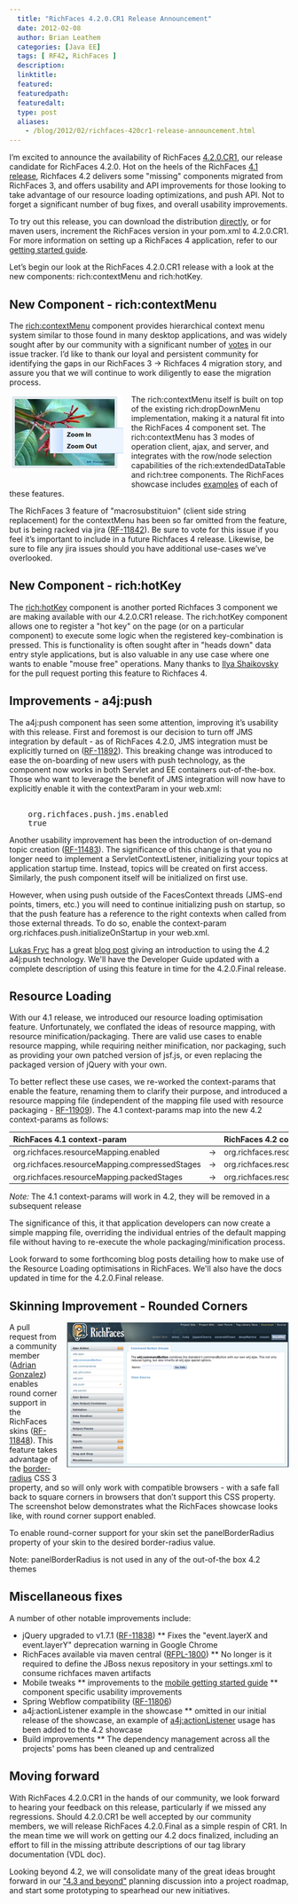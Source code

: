 ```yaml
---
  title: "RichFaces 4.2.0.CR1 Release Announcement"
  date: 2012-02-08
  author: Brian Leathem
  categories: [Java EE]
  tags: [ RF42, RichFaces ]
  description:
  linktitle:
  featured:
  featuredpath:
  featuredalt:
  type: post
  aliases:
    - /blog/2012/02/richfaces-420cr1-release-announcement.html
---
```


I’m excited to announce the availability of RichFaces <a href="https://issues.jboss.org/secure/ReleaseNote.jspa?projectId=12310341&amp;version=12318573">4.2.0.CR1</a>, our release candidate for RichFaces 4.2.0.  Hot on the heels of the RichFaces <a href="http://blog.bleathem.ca/2011/12/richfaces-410final-release-announcement.html">4.1 release</a>, Richfaces 4.2 delivers some "missing" components migrated from RichFaces 3, and offers usability and API improvements for those looking to take advantage of our resource loading optimizations, and push API.  Not to forget a significant number of bug fixes, and overall usability improvements.

To try out this release, you can download the distribution <a href="http://www.jboss.org/richfaces/download/milestones">directly</a>, or for maven users, increment the RichFaces version in your pom.xml to 4.2.0.CR1. For more information on setting up a RichFaces 4 application, refer to our <a href="http://community.jboss.org/wiki/GettingstartedwithRichFaces4x">getting started guide</a>.

Let’s begin our look at the RichFaces 4.2.0.CR1 release with a look at the new components: rich:contextMenu and rich:hotKey.

## New Component - rich:contextMenu

The <a href="http://showcase.richfaces.org/richfaces/component-sample.jsf?demo=contextMenu">rich:contextMenu</a> component provides hierarchical context menu system similar to those found in many desktop applications, and was widely sought after by our community with a significant number of <a href="https://issues.jboss.org/browse/RF-10197">votes</a> in our issue tracker.  I’d like to thank our loyal and persistent community for identifying the gaps in our RichFaces 3 -> Richfaces 4 migration story, and assure you that we will continue to work diligently to ease the migration process.

<a href="/img/blog/2012-02-08-richfaces-420cr1-release-announcement/contextMenu.png" imageanchor="1" style="clear: left; float: left; margin-bottom: 1em; margin-right: 1em;"><img border="0" src="/img/blog/2012-02-08-richfaces-420cr1-release-announcement/contextMenu.png" /></a>The rich:contextMenu itself is built on top of the existing rich:dropDownMenu implementation, making it a natural fit into the RichFaces 4 component set.  The rich:contextMenu has 3 modes of operation client, ajax, and server, and integrates with the row/node selection capabilities of the rich:extendedDataTable and rich:tree components.  The RichFaces showcase includes <a href="http://showcase.richfaces.org/richfaces/component-sample.jsf?demo=contextMenu">examples</a> of each of these features.

The RichFaces 3 feature of "macrosubstituion" (client side string replacement) for the contextMenu has been so far omitted from the feature, but is being racked via jira (<a href="https://issues.jboss.org/browse/RF-11842">RF-11842</a>).  Be sure to vote for this issue if you feel it’s important to include in a future Richfaces 4 release.  Likewise, be sure to file any jira issues should you have additional use-cases we’ve overlooked.

## New Component - rich:hotKey

The <a href="http://showcase.richfaces.org/richfaces/component-sample.jsf?demo=hotKey">rich:hotKey</a> component is another ported Richfaces 3 component we are making available with our 4.2.0.CR1 release.  The rich:hotKey component allows one to register a "hot key" on the page (or on a particular component) to execute some logic when the registered key-combination is pressed.  This is functionality is often sought after in "heads down" data entry style applications, but is also valuable in any use case where one wants to enable "mouse free" operations.  Many thanks to <a href="https://community.jboss.org/people/ilya_shaikovsky">Ilya Shaikovsky</a> for the pull request porting this feature to Richfaces 4.

## Improvements - a4j:push

The a4j:push component has seen some attention, improving it’s usability with this release.  First and foremost is our decision to turn off JMS integration by default - as of RichFaces 4.2.0, JMS integration must be explicitly turned on (<a href="https://issues.jboss.org/browse/RF-11892">RF-11892</a>).  This breaking change was introduced to ease the on-boarding of new users with push technology, as the component now works in both Servlet and EE containers out-of-the-box.  Those who want to leverage the benefit of JMS integration will now have to explicitly enable it with the contextParam in your web.xml:

<pre class="prettyprint"><context-param>
    <param-name>org.richfaces.push.jms.enabled</param-name>
    <param-value>true</param-value>
</context-param></pre>

Another usability improvement has been the introduction of on-demand topic creation (<a href="https://issues.jboss.org/browse/RF-11483">RF-11483</a>).  The significance of this change is that you no longer need to implement a ServletContextListener, initializing your topics at application startup time.  Instead, topics will be created on first access.  Similarly, the push component itself will be initialized on first use.

However, when using push outside of the FacesContext threads (JMS-end points, timers, etc.) you will need to continue initializing push on startup, so that the push feature has a reference to the right contexts when called from those external threads.  To do so, enable the  context-param org.richfaces.push.initializeOnStartup in your web.xml.

<a href="https://community.jboss.org/people/lfryc">Lukas Fryc</a> has a great <a href="http://rik-ansikter.blogspot.com/2012/02/configuring-richfaces-push-with-42.html">blog post</a> giving an introduction to using the 4.2 a4j:push technology.  We'll have the Developer Guide updated with a complete description of using this feature in time for the 4.2.0.Final release.

## Resource Loading

With our 4.1 release, we introduced our resource loading optimisation feature.  Unfortunately, we conflated the ideas of resource mapping, with resource minification/packaging.  There are valid use cases to enable resource mapping, while requiring neither minification, nor packaging, such as providing your own patched version of jsf.js, or even replacing the packaged version of jQuery with your own.

To better reflect these use cases, we re-worked the context-params that enable the feature, renaming them to clarify their purpose, and introduced a resource mapping file (independent of the mapping file used with resource packaging - <a href="https://issues.jboss.org/browse/RF-11909">RF-11909</a>).  The 4.1 context-params map into the new 4.2 context-params as follows:

| RichFaces 4.1 context-param |  | RichFaces 4.2 context-param |
| :--- | ---- | :--- |
| org.richfaces.resourceMapping.enabled | &rarr;  | org.richfaces.resourceOptimization.enabled |
| org.richfaces.resourceMapping.compressedStages | &rarr; | org.richfaces.resourceOptimization.compressionStages |
| org.richfaces.resourceMapping.packedStages | &rarr; |org.richfaces.resourceOptimization.packagingStages |

*Note:* The 4.1 context-params will work in 4.2, they will be removed in a subsequent release

The significance of this, it that application developers can now create a simple mapping file, overriding the individual entries of the default mapping file without having to re-execute the whole packaging/minification process.

Look forward to some forthcoming blog posts detailing how to make use of the Resource Loading optimisations in RichFaces.  We'll also have the docs updated in time for the 4.2.0.Final release.

## Skinning Improvement - Rounded Corners

<a href="/img/blog/2012-02-08-richfaces-420cr1-release-announcement/round2.png" imageanchor="1" style="clear: right; float: right; margin-bottom: 1em; margin-left: 1em;"><img border="0" height="261" src="/img/blog/2012-02-08-richfaces-420cr1-release-announcement/round2.png" width="400" /></a>A pull request from a community member (<a href="https://community.jboss.org/people/gonzalad">Adrian Gonzalez</a>) enables round corner support in the RichFaces skins (<a href="https://issues.jboss.org/browse/RF-11848">RF-11848</a>).   This feature takes advantage of the <a href="http://www.w3schools.com/cssref/css3_pr_border-radius.asp">border-radius</a> CSS 3 property, and so will only work with compatible browsers - with a safe fall back to square corners in browsers that don’t support this CSS property.  The screenshot below demonstrates what the RichFaces showcase looks like, with round corner support enabled.

To enable round-corner support for your skin set the panelBorderRadius property of your skin to the desired border-radius value.

Note: panelBorderRadius is not used in any of the out-of-the box 4.2 themes

## Miscellaneous fixes

A number of other notable improvements include:

* jQuery upgraded to v1.7.1 (<a href="https://issues.jboss.org/browse/RF-11838">RF-11838</a>)
** Fixes the "event.layerX and event.layerY" deprecation warning in Google Chrome
* RichFaces available via maven central (<a href="https://issues.jboss.org/browse/RFPL-1800">RFPL-1800</a>)
** No longer is it required to define the JBoss nexus repository in your settings.xml to consume richfaces maven artifacts
* Mobile tweaks
** improvements to the <a href="https://community.jboss.org/wiki/GettingStartedWithMobileRichFaces">mobile getting started guide</a>
** component specific usability improvements
* Spring Webflow compatibility (<a href="https://issues.jboss.org/browse/RF-11806">RF-11806</a>)
* a4j:actionListener example in the showcase
** omitted in our initial release of the showcase, an example of <a href="http://showcase.richfaces.org/richfaces/component-sample.jsf?demo=actionListener">a4j:actionListener</a> usage has been added to the 4.2 showcase
* Build improvements
** The dependency management across all the projects' poms has been cleaned up and centralized

## Moving forward

With RichFaces 4.2.0.CR1 in the hands of our community, we look forward to hearing your feedback on this release, particularly if we missed any regressions.  Should 4.2.0.CR1 be well accepted by our community members, we will release RichFaces 4.2.0.Final as a simple respin of CR1.  In the mean time we will work on getting our 4.2 docs finalized, including an effort to fill in the missing attribute descriptions of our tag library documentation (VDL doc).

Looking beyond 4.2, we will consolidate many of the great ideas brought forward in our <a href="https://community.jboss.org/thread/175973">"4.3 and beyond"</a> planning discussion into a project roadmap, and start some prototyping to spearhead our new initiatives.
